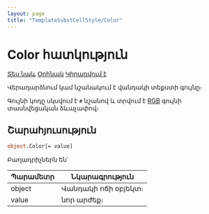 ```yaml
---
layout: page
title: "TemplateSubstCellStyle/Color"
---
```

    
# Color հատկություն

[Տես նաև](../TemplateSubstCellStyle.md) [Օրինակ](../../Examples/E_TemplateSubstCellStyle.md) [Կիրառվում է](../TemplateSubstCellStyle.md)

Վերադարձնում կամ նշանակում է վանդակի տեքստի գույնը։

Գույնի կոդը սկսվում է `#` նշանով և տրվում է [RGB](../../RGBColorCodes.html) գույնի տասնվեցական ձևաչափով։

## Շարահյուսություն

```vb
object.Color[= value]
```

Բաղադրիչներն են՝

| Պարամետր | Նկարագրություն |
|--|--|
| object | Վանդակի ոճի օբյեկտ։ |
| value | նոր արժեք։ |
